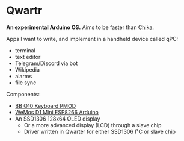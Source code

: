 # Qwartr

**An experimental Arduino OS.** Aims to be faster than [Chika](https://github.com/phunanon/Chika).

Apps I want to write, and implement in a handheld device called qPC:
 - terminal
 - text editor
 - Telegram/Discord via bot
 - Wikipedia
 - alarms
 - file sync
 
 Components:
 - [BB Q10 Keyboard PMOD](https://www.tindie.com/products/arturo182/bb-q10-keyboard-pmod/)
 - [WeMos D1 Mini ESP8266 Arduino](https://makersportal.com/blog/2019/6/12/wemos-d1-mini-esp8266-arduino-wifi-board)
 - An SSD1306 128x64 OLED display
   - Or a more advanced display (LCD) through a slave chip
   - Driver written in Qwarter for either SSD1306 I²C or slave chip
